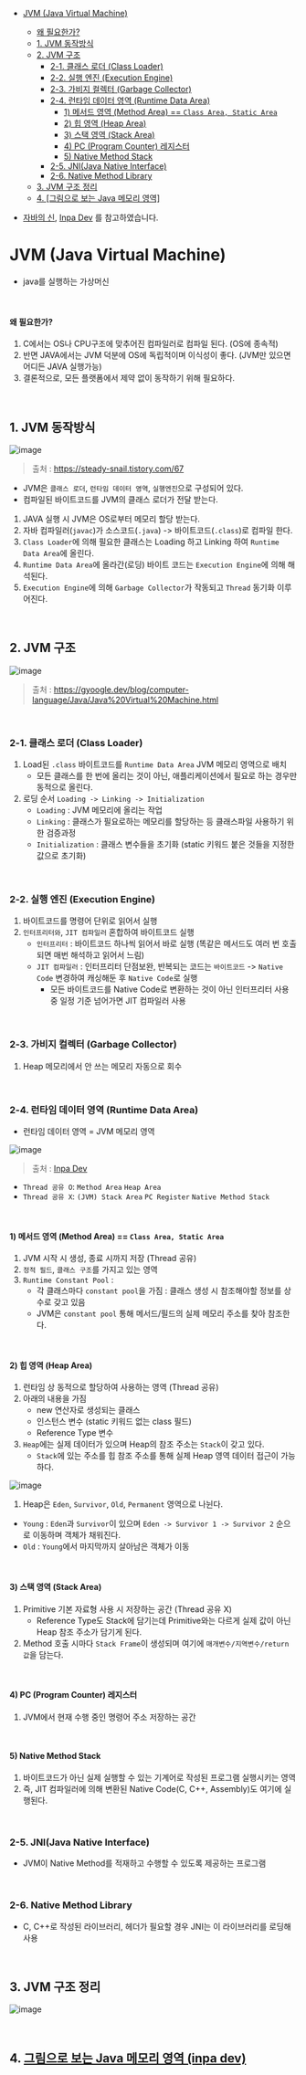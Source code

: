 - [JVM (Java Virtual Machine)](#jvm--java-virtual-machine-)
  - [왜 필요한가?](#-------)
   * [1. JVM 동작방식](#1-jvm-----)
   * [2. JVM 구조](#2-jvm---)
      + [2-1. 클래스 로더 (Class Loader)](#2-1---------class-loader-)
      + [2-2. 실행 엔진 (Execution Engine)](#2-2--------execution-engine-)
      + [2-3. 가비지 컬렉터 (Garbage Collector)](#2-3----------garbage-collector-)
      + [2-4. 런타임 데이터 영역 (Runtime Data Area)](#2-4-------------runtime-data-area-)
         - [1) 메서드 영역 (Method Area) == `Class Area, Static Area`](#1----------method-area------class-area--static-area-)
         - [2) 힙 영역 (Heap Area)](#2--------heap-area-)
         - [3) 스택 영역 (Stack Area)](#3---------stack-area-)
         - [4) PC (Program Counter) 레지스터](#4--pc--program-counter------)
         - [5) Native Method Stack](#5--native-method-stack)
      + [2-5. JNI(Java Native Interface)](#2-5-jni-java-native-interface-)
      + [2-6. Native Method Library](#2-6-native-method-library)
   * [3. JVM 구조 정리](#3-jvm------)
   * [4. [그림으로 보는 Java 메모리 영역]](#4----------java------)

- [자바의 신](http://www.yes24.com/Product/Goods/42643850), [Inpa Dev](https://inpa.tistory.com/) 를 참고하였습니다.

# JVM (Java Virtual Machine)
- java를 실행하는 가상머신


<br /> 

#### 왜 필요한가? 
1. C에서는 OS나 CPU구조에 맞추어진 컴파일러로 컴파일 된다. (OS에 종속적)
2. 반면 JAVA에서는 JVM 덕분에 OS에 독립적이며 이식성이 좋다. (JVM만 있으면 어디든 JAVA 실행가능)
3. 결론적으로, 모든 플랫폼에서 제약 없이 동작하기 위해 필요하다.

<br />

## 1. JVM 동작방식
![image](https://user-images.githubusercontent.com/70880695/224580455-989661d8-0cdd-40ea-86ca-1eecda68731a.png)
> 출처 : https://steady-snail.tistory.com/67
- JVM은 `클래스 로더`,  `런타임 데이터 영역`, `실행엔진`으로 구성되어 있다.
- 컴파일된 바이트코드를 JVM의 클래스 로더가 전달  받는다.

1. JAVA 실행 시 JVM은 OS로부터 메모리 할당 받는다.
2. 자바 컴파일러(`javac`)가 소스코드(`.java`) ->  바이트코드(`.class`)로 컴파일 한다.
3. `Class Loader`에 의해 필요한 클래스는 Loading 하고 Linking 하여 `Runtime Data Area`에 올린다.
4. `Runtime Data Area`에 올라간(로딩) 바이트 코드는 `Execution Engine`에 의해 해석된다.
5. `Execution Engine`에 의해 `Garbage Collector`가 작동되고 `Thread` 동기화 이루어진다.

<br />

## 2. JVM 구조
![image](https://user-images.githubusercontent.com/70880695/224581063-9595a34b-d719-49f0-bcf3-2777a25c9155.png)
> 출처 : https://gyoogle.dev/blog/computer-language/Java/Java%20Virtual%20Machine.html

<br />

### 2-1. 클래스 로더 (Class Loader)
1. Load된 `.class` 바이트코드를 `Runtime Data Area` JVM 메모리 영역으로 배치 
   - 모든 클래스를 한 번에 올리는 것이 아닌, 애플리케이션에서 필요로 하는 경우만 동적으로 올린다.
2. 로딩 순서 `Loading -> Linking -> Initialization`
   - `Loading` : JVM 메모리에 올리는 작업
   - `Linking` : 클래스가 필요로하는 메모리를 할당하는 등 클래스파일 사용하기 위한 검증과정
   - `Initialization` : 클래스 변수들을 초기화 (static 키워드 붙은 것들을 지정한 값으로 초기화)

<br />

### 2-2. 실행 엔진 (Execution Engine)
1. 바이트코드를 명령어 단위로 읽어서 실행
2. `인터프리터와`, `JIT 컴파일러` 혼합하여 바이트코드 실행
   - `인터프리터` : 바이트코드 하나씩 읽어서 바로 실행 (똑같은 메서드도 여러 번 호출되면 매번 해석하고 읽어서 느림)
   - `JIT 컴파일러` : 인터프리터 단점보완, 반복되는 코드는 `바이트코드` -> `Native Code` 변경하여 캐싱해둔 후 `Native Code`로 실행
     - 모든 바이트코드를 Native Code로 변환하는 것이 아닌 인터프리터 사용 중 일정 기준 넘어가면 JIT 컴파일러 사용

<br />

### 2-3. 가비지 컬렉터 (Garbage Collector)
1. Heap 메모리에서 안 쓰는 메모리 자동으로 회수

<br />

### 2-4. 런타임 데이터 영역 (Runtime Data Area)
- 런타임 데이터 영역 = JVM 메모리 영역

![image](https://user-images.githubusercontent.com/70880695/224586949-13b54008-ffaf-4f93-b935-bcda0549a5bf.png)
> 출처 : [Inpa Dev](https://inpa.tistory.com/entry/JAVA-%E2%98%95-JVM-%EB%82%B4%EB%B6%80-%EA%B5%AC%EC%A1%B0-%EB%A9%94%EB%AA%A8%EB%A6%AC-%EC%98%81%EC%97%AD-%EC%8B%AC%ED%99%94%ED%8E%B8#%EC%9E%90%EB%B0%94_%EA%B0%80%EC%83%81_%EB%A8%B8%EC%8B%A0jvm%EC%9D%98_%EB%8F%99%EC%9E%91_%EB%B0%A9%EC%8B%9D)

- `Thread 공유 O`: `Method Area` `Heap Area` 
- `Thread 공유 X`: `(JVM) Stack Area` `PC Register` `Native Method Stack`

<br />

#### 1) 메서드 영역 (Method Area) == `Class Area, Static Area`
1. JVM 시작 시 생성, 종료 시까지 저장 (Thread 공유)
2. `정적 필드`, `클래스 구조`를 가지고 있는 영역
3. `Runtime Constant Pool` : 
   - 각 클래스마다 `constant pool`을 가짐 : 클래스 생성 시 참조해야할 정보를 상수로 갖고 있음
   - JVM은 `constant pool` 통해 메서드/필드의 실제 메모리 주소를 찾아 참조한다.

<br />

#### 2) 힙 영역 (Heap Area)
1. 런타임 상 동적으로 할당하여 사용하는 영역 (Thread 공유)
2. 아래의 내용을 가짐
   - new 연산자로 생성되는 클래스
   - 인스턴스 변수 (static 키워드 없는 class 필드)
   - Reference Type 변수
3. `Heap`에는 실제 데이터가 있으며 Heap의 참조 주소는 `Stack`이 갖고 있다.
   - `Stack`에 있는 주소를 힙 참조 주소를 통해 실제 Heap 영역 데이터 접근이 가능하다.

![image](https://user-images.githubusercontent.com/70880695/224588117-1774b7e9-8825-470f-9717-12a767a19303.png)
1. Heap은 `Eden`, `Survivor`, `Old`, `Permanent` 영역으로 나뉜다.
  - `Young` : `Eden`과 `Survivor`이 있으며 `Eden -> Survivor 1 -> Survivor 2` 순으로 이동하며 객체가 채워진다.
  - `Old` : `Young`에서 마지막까지 살아남은 객체가 이동

<br />

#### 3) 스택 영역 (Stack Area)
1. Primitive 기본 자료형 사용 시 저장하는 공간 (Thread 공유 X)
   - Reference Type도 Stack에 담기는데 Primitive와는 다르게 실제 값이 아닌 Heap 참조 주소가 담기게 된다.
2. Method 호출 시마다 `Stack Frame`이 생성되며 여기에 `매개변수/지역변수/return 값`을 담는다.

<br />

#### 4) PC (Program Counter) 레지스터
1. JVM에서 현재 수행 중인 명령어 주소 저장하는 공간 

<br />

#### 5) Native Method Stack
1. 바이트코드가 아닌 실제 실행할 수 있는 기계어로 작성된 프로그램 실행시키는 영역
2. 즉, JIT 컴파일러에 의해 변환된 Native Code(C, C++, Assembly)도 여기에 실행된다.

<br />

### 2-5. JNI(Java Native Interface)
- JVM이 Native Method를 적재하고 수행할 수 있도록 제공하는 프로그램

<br />

### 2-6. Native Method Library
- C, C++로 작성된 라이브러리, 헤더가 필요할 경우 JNI는 이 라이브러리를 로딩해 사용

<br />

## 3. JVM 구조 정리
![image](https://user-images.githubusercontent.com/70880695/224588784-cb932a46-70a3-4fee-8fb6-5160dd52dda9.png)

<br />

## 4. [그림으로 보는 Java 메모리 영역 (inpa dev)](https://inpa.tistory.com/entry/JAVA-%E2%98%95-%EA%B7%B8%EB%A6%BC%EC%9C%BC%EB%A1%9C-%EB%B3%B4%EB%8A%94-%EC%9E%90%EB%B0%94-%EC%BD%94%EB%93%9C%EC%9D%98-%EB%A9%94%EB%AA%A8%EB%A6%AC-%EC%98%81%EC%97%AD%EC%8A%A4%ED%83%9D-%ED%9E%99)

